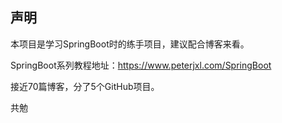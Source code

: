 ## 声明

本项目是学习SpringBoot时的练手项目，建议配合博客来看。

SpringBoot系列教程地址：https://www.peterjxl.com/SpringBoot

接近70篇博客，分了5个GitHub项目。

共勉